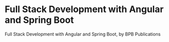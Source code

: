 # Full Stack Development with Angular and Spring Boot
 Full Stack Development with Angular and Spring Boot, by BPB Publications
